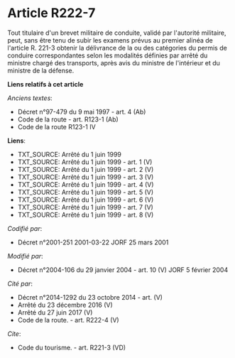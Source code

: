 # Article R222-7

Tout titulaire d'un brevet militaire de conduite, validé par l'autorité militaire, peut, sans être tenu de subir les examens
prévus au premier alinéa de l'article R. 221-3 obtenir la délivrance de la ou des catégories du permis de conduire
correspondantes selon les modalités définies par arrêté du ministre chargé des transports, après avis du ministre de
l'intérieur et du ministre de la défense.

**Liens relatifs à cet article**

_Anciens textes_:

  - Décret n°97-479 du 9 mai 1997 - art. 4 (Ab)
  - Code de la route - art. R123-1 (Ab)
  - Code de la route R123-1 IV

**Liens**:

  - TXT_SOURCE: Arrêté du 1 juin 1999
  - TXT_SOURCE: Arrêté du 1 juin 1999 - art. 1 (V)
  - TXT_SOURCE: Arrêté du 1 juin 1999 - art. 2 (V)
  - TXT_SOURCE: Arrêté du 1 juin 1999 - art. 3 (V)
  - TXT_SOURCE: Arrêté du 1 juin 1999 - art. 4 (V)
  - TXT_SOURCE: Arrêté du 1 juin 1999 - art. 5 (V)
  - TXT_SOURCE: Arrêté du 1 juin 1999 - art. 6 (V)
  - TXT_SOURCE: Arrêté du 1 juin 1999 - art. 7 (V)
  - TXT_SOURCE: Arrêté du 1 juin 1999 - art. 8 (V)

_Codifié par_:

  - Décret n°2001-251 2001-03-22 JORF 25 mars 2001

_Modifié par_:

  - Décret n°2004-106 du 29 janvier 2004 - art. 10 (V) JORF 5 février 2004

_Cité par_:

  - Décret n°2014-1292 du 23 octobre 2014 - art. (V)
  - Arrêté du 23 décembre 2016 (V)
  - Arrêté du 27 juin 2017 (V)
  - Code de la route. - art. R222-4 (V)

_Cite_:

  - Code du tourisme. - art. R221-3 (VD)
